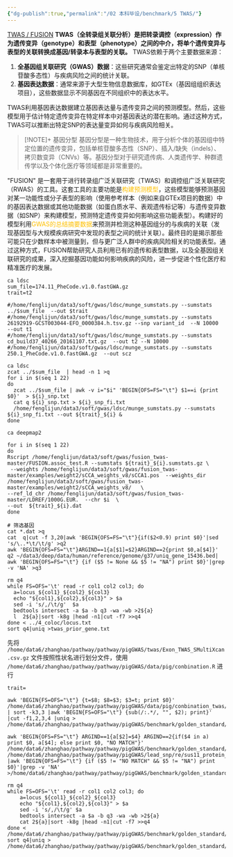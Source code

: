 ```yaml
---
{"dg-publish":true,"permalink":"/02 本科毕设/benchmark/5 TWAS/"}
---
```



[TWAS / FUSION](http://gusevlab.org/projects/fusion/) 
**TWAS（全转录组关联分析）是把转录调控（expression）作为遗传变异（genotype）和表型（phenotype）之间的中介，将单个遗传变异与表型的关联转换成基因/转录本与表型的关联。**
TWAS依赖于两个主要数据来源：
1. **全基因组关联研究（GWAS）数据**：这些研究通常会鉴定出特定的SNP（单核苷酸多态性）与疾病风险之间的统计关联。
2. **基因表达数据**：通常来源于大型生物信息数据库，如GTEx（基因组组织表达项目），这些数据显示不同基因在不同组织中的表达水平。

TWAS利用基因表达数据建立基因表达量与遗传变异之间的预测模型。然后，这些模型用于估计特定遗传变异在特定样本中对基因表达的潜在影响。通过这种方式，TWAS可以推断出特定SNP的表达量变异如何与疾病风险相关。
> [!NOTE]+ 基因分型
>   基因分型是一种生物技术，用于分析个体的基因组中特定位置的遗传变异，包括单核苷酸多态性（SNP）、插入/缺失（indels）、拷贝数变异（CNVs）等。基因分型对于研究遗传病、人类遗传学、种群遗传学以及个体化医疗等领域都是非常重要的。

"FUSION" 是一套用于进行转录组广泛关联研究（TWAS）和调控组广泛关联研究（RWAS）的工具。这套工具的主要功能是<font color="#ffc000">构建预测模型</font>，这些模型能够预测基因对某一功能性或分子表型的影响（使用参考样本（例如来自GTEx项目的数据）中的基因表达数据或其他功能数据（如蛋白质水平、表观遗传标记等）与遗传变异数据（如SNP）来构建模型，预测特定遗传变异如何影响这些功能表型）。构建好的模型利用<font color="#ffc000">GWAS的总结摘要数据</font>来预测并检测这种基因组分的与疾病的关联（发现基因型与大规模疾病研究中发现的表型之间的统计关联）。最终目的是揭示那些可能只在少数样本中被测量到，但与更广泛人群中的疾病风险相关的功能表型。通过这种方式，FUSION帮助研究人员利用已有的遗传和表型数据，以及全基因组关联研究的成果，深入挖掘基因功能如何影响疾病的风险，进一步促进个性化医疗和精准医疗的发展。

```shell
ca ldsc
sum_file=174.11_PheCode.v1.0.fastGWA.gz
trait=t2

#/home/fenglijun/data3/soft/gwas/ldsc/munge_sumstats.py --sumstats ../$sum_file  --out $trait
#/home/fenglijun/data3/soft/gwas/ldsc/munge_sumstats.py --sumstats 26192919-GCST003044-EFO_0000384.h.tsv.gz --snp variant_id  --N 10000  --out t1
#/home/fenglijun/data3/soft/gwas/ldsc/munge_sumstats.py --sumstats cd_build37_40266_20161107.txt.gz  --out t2 --N 10000
#/home/fenglijun/data3/soft/gwas/ldsc/munge_sumstats.py --sumstats 250.1_PheCode.v1.0.fastGWA.gz  --out scz

ca ldsc
zcat ../$sum_file  | head -n 1 >q
for i in $(seq 1 22)
do
  zcat ../$sum_file | awk -v i="$i" 'BEGIN{OFS=FS="\t"} $1==i {print $0}'  > ${i}_snp.txt
  cat q ${i}_snp.txt > ${i}_snp_fi.txt
  /home/fenglijun/data3/soft/gwas/ldsc/munge_sumstats.py --sumstats ${i}_snp_fi.txt --out ${trait}_${i} &
done

ca deepmap2

for i in $(seq 1 22)
do
Rscript /home/fenglijun/data3/soft/gwas/fusion_twas-master/FUSION.assoc_test.R --sumstats ${trait}_${i}.sumstats.gz \
 --weights /home/fenglijun/data3/soft/gwas/fusion_twas-master/examples/weight2/sCCA_weights_v8/sCCA1.pos  --weights_dir /home/fenglijun/data3/soft/gwas/fusion_twas-master/examples/weight2/sCCA_weights_v8/   \
--ref_ld_chr /home/fenglijun/data3/soft/gwas/fusion_twas-master/LDREF/1000G.EUR.  --chr $i  \
--out  ${trait}_${i}.dat 
done 

# 筛选基因
cat *.dat >q
cat  q|cut -f 3,20|awk 'BEGIN{OFS=FS="\t"}{if($2<0.9) print $0}'|sed 's/\..*\t/\t/g' >q2
awk 'BEGIN{OFS=FS="\t"}ARGIND==1{a[$1]=$2}ARGIND==2{print $0,a[$4]}' q2 ~/data3/deep/data/human/reference/genome/g37/uniq_gene_15436.bed| awk 'BEGIN{OFS=FS="\t"} {if ($5 != None && $5 != "NA") print $0}'|grep -v 'NA' >q3

rm q4
while FS=OFS='\t' read -r col1 col2 col3; do
  a=locus_${col1}_${col2}_${col3}
  echo "${col1},${col2},${col3}" > $a
  sed -i 's/,/\t/g'  $a
  bedtools intersect -a $a -b q3 -wa -wb >2${a}
  l  2${a}|sort -k8g |head -n1|cut -f7 >>q4
done < ../4_coloc/locus.txt
sort q4|uniq >twas_prior_gene.txt

```


先将 `/home/data6/zhanghao/pathway/pathway/pigGWAS/twas/Exon_TWAS_SMultiXcan.csv.gz` 文件按照性状名进行划分文件，使用 `/home/data6/zhanghao/pathway/pathway/pigGWAS/data/pig/conbination.R` 进行

```shell
trait=

awk 'BEGIN{FS=OFS="\t"} {t=$8; $8=$3; $3=t; print $0}' /home/data6/zhanghao/pathway/pathway/pigGWAS/data/pig/conbination_twas/${trait}.txt | sort -k3,3 |awk 'BEGIN{FS=OFS="\t"} {sub(/:.*/, "", $2); print}' |cut -f1,2,3,4 |uniq > /home/data6/zhanghao/pathway/pathway/pigGWAS/benchmark/golden_standard/twas/${trait}.txt 

awk 'BEGIN{OFS=FS="\t"} ARGIND==1{a[$2]=$4} ARGIND==2{if($4 in a) print $0, a[$4]; else print $0, "NO MATCH"}' /home/data6/zhanghao/pathway/pathway/pigGWAS/benchmark/golden_standard/twas/${trait}.txt /home/data6/zhanghao/pathway/pathway/pigGWAS/lead_snp/re/sus11_protein_gene.bed |awk 'BEGIN{OFS=FS="\t"} {if ($5 != "NO MATCH" && $5 != "NA") print $0}'|grep -v 'NA' >/home/data6/zhanghao/pathway/pathway/pigGWAS/benchmark/golden_standard/twas/q3

rm q4 
while FS=OFS='\t' read -r col1 col2 col3; do 
	a=locus_${col1}_${col2}_${col3}
	echo "${col1},${col2},${col3}" > $a 
	sed -i 's/,/\t/g' $a 
	bedtools intersect -a $a -b q3 -wa -wb >2${a} 
	cat 2${a}|sort -k8g |head -n1|cut -f7 >>q4 
done < /home/data6/zhanghao/pathway/pathway/pigGWAS/benchmark/golden_standard/smr/locus_${trait}.txt 
sort q4|uniq > /home/data6/zhanghao/pathway/pathway/pigGWAS/benchmark/golden_standard/twas/q/${trait}_twas_prior_gene.txt 
```